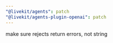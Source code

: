 ```yaml
---
"@livekit/agents": patch
"@livekit/agents-plugin-openai": patch
---
```


make sure rejects return errors, not string
